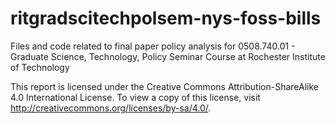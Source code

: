 ritgradscitechpolsem-nys-foss-bills
===================================

Files and code related to final paper policy analysis for 0508.740.01 - Graduate Science, Technology, Policy Seminar Course at Rochester Institute of Technology

This report is licensed under the Creative Commons Attribution-ShareAlike 4.0 International License. To view a copy of this license, visit http://creativecommons.org/licenses/by-sa/4.0/.
